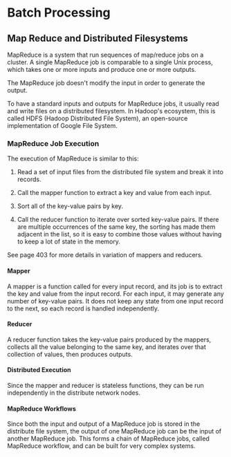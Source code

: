 # Batch Processing

## Map Reduce and Distributed Filesystems

MapReduce is a system that run sequences of map/reduce jobs on a cluster. A single MapReduce job is comparable to a single Unix process, which takes one or more inputs and produce one or more outputs.

The MapReduce job doesn't modify the input in order to generate the output.

To have a standard inputs and outputs for MapReduce jobs, it usually read and write files on a distributed filesystem. In Hadoop's ecosystem, this is called HDFS (Hadoop Distributed File System), an open-source implementation of Google File System.

### MapReduce Job Execution

The execution of MapReduce is similar to this:

1. Read a set of input files from the distributed file system and break it into records.

2. Call the mapper function to extract a key and value from each input.

3. Sort all of the key-value pairs by key.

4. Call the reducer function to iterate over sorted key-value pairs. If there are multiple occurrences of the same key, the sorting has made them adjacent in the list, so it is easy to combine those values without having to keep a lot of state in the memory.

See page 403 for more details in variation of mappers and reducers.

#### Mapper

A mapper is a function called for every input record, and its job is to extract the key and value from the input record. For each input, it may generate any number of key-value pairs. It does not keep any state from one input record to the next, so each record is handled independently.

#### Reducer

A reducer function takes the key-value pairs produced by the mappers, collects all the value belonging to the same key, and iterates over that collection of values, then produces outputs.

#### Distributed Execution

Since the mapper and reducer is stateless functions, they can be run independently in the distribute network nodes.

#### MapReduce Workflows

Since both the input and output of a MapReduce job is stored in the distribute file system, the output of one MapReduce job can be the input of another MapReduce job. This forms a chain of MapReduce jobs, called MapReduce workflow, and can be built for very complex systems.

